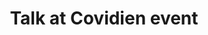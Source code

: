 ---
title: "Talk at Covidien event"
excerpt: "<img src='/images/four.jpeg'>"
collection: portfolio
---